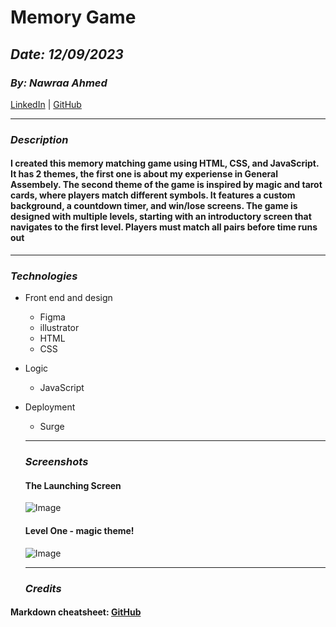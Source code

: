 # Memory Game


## ***Date: 12/09/2023***

### ***By: Nawraa Ahmed***

[LinkedIn](https://www.linkedin.com/in/nawraa-ahmed-3356b420a/) | [GitHub](https://github.com/nawraahmed/)

***

### ***Description***
#### I created this memory matching game using HTML, CSS, and JavaScript. It has 2 themes, the first one is about my experiense in General Assembely. The second theme of the game is inspired by magic and tarot cards, where players match different symbols. It features a custom background, a countdown timer, and win/lose screens. The game is designed with multiple levels, starting with an introductory screen that navigates to the first level. Players must match all pairs before time runs out

***
### ***Technologies***
* Front end and design
    * Figma
    * illustrator
    * HTML
    * CSS

* Logic
    * JavaScript

* Deployment
    * Surge


  ***
  ### ***Screenshots***

  #### **The Launching Screen**
  ![Image](https://imgur.com/a/IhNs25W.png)

  #### **Level One - magic theme!**
  ![Image](https://imgur.com/soiVvDu.png)




  ***
  ### ***Credits***
#### **Markdown cheatsheet:** [GitHub](https://github.com/nawraahmed/u1_hw_markdown)